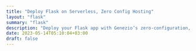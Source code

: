 ```yaml
---
title: "Deploy Flask on Serverless, Zero Config Hosting"
layout: "flask"
summary: "flask"
description: "Deploy your Flask app with Genezio’s zero-configuration, serverless hosting platform. Get Started for Free and share your app in minutes!"
date: 2023-05-14T05:10:04+03:00
draft: false
---
```

